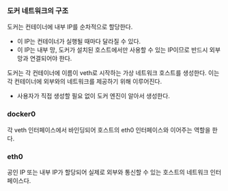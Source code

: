 ### 도커 네트워크의 구조

도커는 컨테이너에 내부 IP를 순차적으로 할당한다.
- 이 IP는 컨테이너가 실행될 때마다 달라질 수 있다.
- 이 IP는 내부 망, 도커가 설치된 호스트에서만 사용할 수 있는 IP이므로 반드시 외부 망과 연결되어야 한다.

도커는 각 컨테이너에 이름이 veth로 시작하는 가상 네트워크 호스트를 생성한다. 이는 각 컨테이너에 외부와의 네트워크를 제공하기 위해 이루어진다.
- 사용자가 직접 생성할 필요 없이 도커 엔진이 알아서 생성한다.

### docker0

각 veth 인터페이스에서 바인딩되어 호스트의 eth0 인터페이스와 이어주는 역할을 한다.

### eth0

공인 IP 또는 내부 IP가 할당되어 실제로 외부와 통신할 수 있는 호스트의 네트워크 인터페이스다.